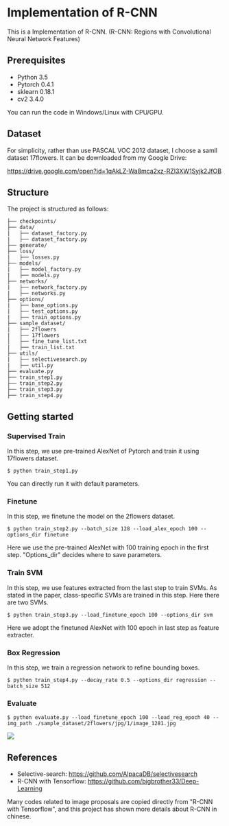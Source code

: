# Implementation of R-CNN

This is a Implementation of R-CNN. (R-CNN: Regions with Convolutional Neural Network Features)

## Prerequisites
- Python 3.5
- Pytorch 0.4.1
- sklearn 0.18.1
- cv2 3.4.0

You can run the code in Windows/Linux with CPU/GPU. 

## Dataset

For simplicity, rather than use PASCAL VOC 2012 dataset, I choose a samll dataset 17flowers. It can be downloaded from my Google Drive: 

https://drive.google.com/open?id=1qAkLZ-Wa8mca2xz-RZI3XW1Syjk2JfOB

## Structure

The project is structured as follows:

```
├── checkpoints/
├── data/
|   ├── dataset_factory.py    
|   ├── dataset_factory.py    
├── generate/
├── loss/
|   ├── losses.py  
├── models/
|   ├── model_factory.py    
|   ├── models.py  
├── networks/
|   ├── network_factory.py    
|   ├── networks.py 
├── options/
|   ├── base_options.py    
|   ├── test_options.py 
|   ├── train_options.py
├── sample_dataset/
|   ├── 2flowers   
|   ├── 17flowers 
│   ├── fine_tune_list.txt
|   ├── train_list.txt
├── utils/
|   ├── selectivesearch.py    
|   ├── util.py 
├── evaluate.py
├── train_step1.py
├── train_step2.py
├── train_step3.py
├── train_step4.py
```

## Getting started

### Supervised Train

In this step, we use pre-trained AlexNet of Pytorch and train it using 17flowers dataset. 

```
$ python train_step1.py 
```

You can directly run it with default parameters.

### Finetune

In this step, we finetune the model on the 2flowers dataset.

```
$ python train_step2.py --batch_size 128 --load_alex_epoch 100 --options_dir finetune
```

Here we use the pre-trained AlexNet with 100 training epoch in the first step. "Options_dir" decides where to save parameters.

### Train SVM

In this step, we use features extracted from the last step to train SVMs. As stated in the paper, class-specific SVMs are trained in this step. Here there are two SVMs.

```
$ python train_step3.py --load_finetune_epoch 100 --options_dir svm
```

Here we adopt the finetuned AlexNet with 100 epoch in last step as feature extracter.

### Box Regression

In this step, we train a regression network to refine bounding boxes.

```
$ python train_step4.py --decay_rate 0.5 --options_dir regression --batch_size 512
```

### Evaluate

```
$ python evaluate.py --load_finetune_epoch 100 --load_reg_epoch 40 --img_path ./sample_dataset/2flowers/jpg/1/image_1281.jpg
```

![](https://github.com/cassiePython/RCNN/blob/master/Figure_1.png)

## References

- Selective-search: https://github.com/AlpacaDB/selectivesearch
- R-CNN with Tensorflow: https://github.com/bigbrother33/Deep-Learning

Many codes related to image proposals are copied directly from "R-CNN with Tensorflow", and this project has shown more details about R-CNN in chinese.
